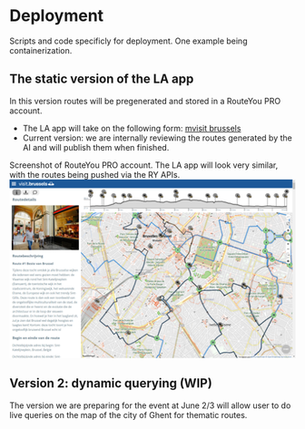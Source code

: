 # Deployment

 Scripts and code specificly for deployment. One example being containerization.


## The static version of the LA app

In this version routes will be pregenerated and stored in a RouteYou PRO account. 

- The LA app will take on the following form: [mvisit brussels](https://mvisitbrussels.routeyou.com)
- Current version: we are internally reviewing the routes generated by the AI and will publish them when finished.

Screenshot of RouteYou PRO account. The LA app will look very similar, with the routes being pushed via the RY APIs.
![RouteYou PRO Account](./ScreenshotRYPROLayout.png)



## Version 2: dynamic querying (WIP)

The version we are preparing for the event at June 2/3 will allow user to do live queries on the map of the city of Ghent for thematic routes. 